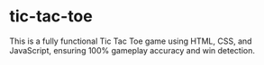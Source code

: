 # tic-tac-toe
This is a fully functional Tic Tac Toe game using HTML, CSS, and JavaScript, ensuring 100% gameplay accuracy and win detection.
